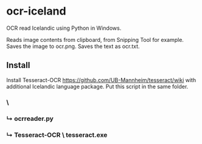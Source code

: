 # ocr-iceland
OCR read Icelandic using Python in Windows.

Reads image contents from clipboard, from Snipping Tool for example.
Saves the image to ocr.png. Saves the text as ocr.txt.

## Install

Install Tesseract-OCR https://github.com/UB-Mannheim/tesseract/wiki
with additional Icelandic language package.
Put this script in the same folder.

### \
### ↳ ocrreader.py
### ↳ Tesseract-OCR \ tesseract.exe

